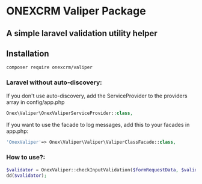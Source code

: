 # ONEXCRM Valiper Package

## A simple laravel validation utility helper

## Installation

```shell
composer require onexcrm/valiper
```

### Laravel without auto-discovery:

If you don't use auto-discovery, add the ServiceProvider to the providers array in config/app.php

```php
Onex\Valiper\OnexValiperServiceProvider::class,
```

If you want to use the facade to log messages, add this to your facades in app.php:

```php
'OnexValiper'=> Onex\Valiper\Valiper\ValiperClassFacade::class,
```

### How to use?:

```php
$validator = OnexValiper::checkInputValidation($formRequestData, $validationRules, $validationMessages);
dd($validator);
```